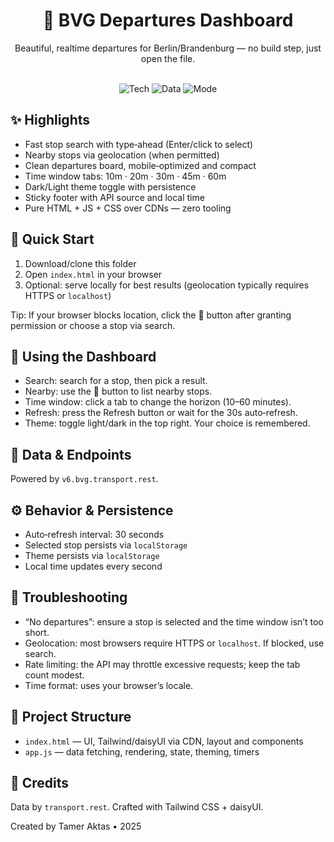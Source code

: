 <div align="center">

# 🚉 BVG Departures Dashboard

Beautiful, realtime departures for Berlin/Brandenburg — no build step, just open the file.

<br/>

<img alt="Tech" src="https://img.shields.io/badge/CDN%20Only-Tailwind%20v4%20%2B%20daisyUI%20v5-14b8a6?style=for-the-badge"/>
<img alt="Data" src="https://img.shields.io/badge/Data-v6.bvg.transport.rest-3b82f6?style=for-the-badge"/>
<img alt="Mode" src="https://img.shields.io/badge/Themes-Light%20%E2%97%8F%20Dark-8b5cf6?style=for-the-badge"/>

</div>

## ✨ Highlights

- Fast stop search with type‑ahead (Enter/click to select)
- Nearby stops via geolocation (when permitted)
- Clean departures board, mobile‑optimized and compact
- Time window tabs: 10m · 20m · 30m · 45m · 60m
- Dark/Light theme toggle with persistence
- Sticky footer with API source and local time
- Pure HTML + JS + CSS over CDNs — zero tooling

## 🚀 Quick Start

1) Download/clone this folder
2) Open `index.html` in your browser
3) Optional: serve locally for best results (geolocation typically requires HTTPS or `localhost`)

Tip: If your browser blocks location, click the 📍 button after granting permission or choose a stop via search.

## 🧭 Using the Dashboard

- Search: search for a stop, then pick a result.
- Nearby: use the 📍 button to list nearby stops.
- Time window: click a tab to change the horizon (10–60 minutes).
- Refresh: press the Refresh button or wait for the 30s auto‑refresh.
- Theme: toggle light/dark in the top right. Your choice is remembered.

## 🧩 Data & Endpoints

Powered by `v6.bvg.transport.rest`.

## ⚙️ Behavior & Persistence

- Auto‑refresh interval: 30 seconds
- Selected stop persists via `localStorage`
- Theme persists via `localStorage`
- Local time updates every second

## 🔎 Troubleshooting

- “No departures”: ensure a stop is selected and the time window isn’t too short.
- Geolocation: most browsers require HTTPS or `localhost`. If blocked, use search.
- Rate limiting: the API may throttle excessive requests; keep the tab count modest.
- Time format: uses your browser’s locale.

## 📁 Project Structure

- `index.html` — UI, Tailwind/daisyUI via CDN, layout and components
- `app.js` — data fetching, rendering, state, theming, timers

## 🙌 Credits

Data by `transport.rest`. Crafted with Tailwind CSS + daisyUI.

Created by Tamer Aktas • 2025

